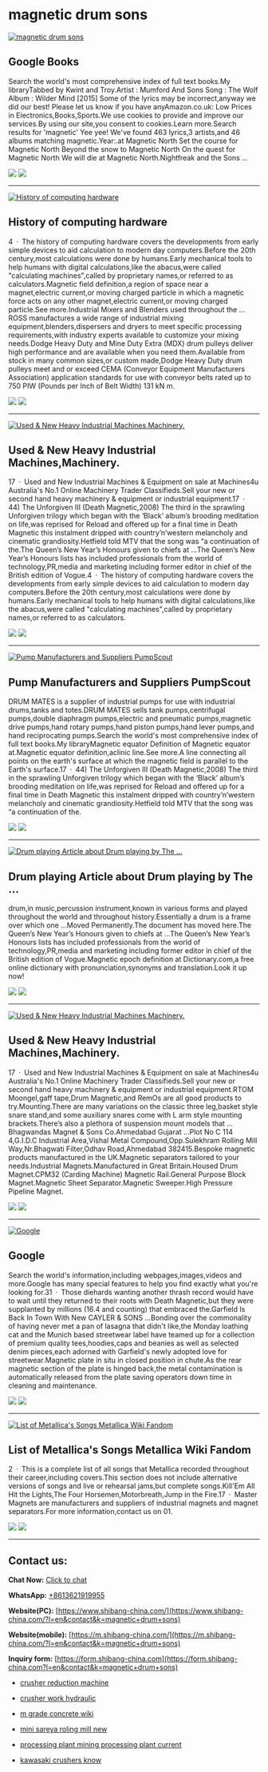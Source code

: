 # magnetic drum sons

<a href="https://swt.shibang-china.com/?l=en&img&k=magnetic+drum+sons" target="_blank">![magnetic drum sons](http://static.shibang-china.com/all-800x300/476.jpg)</a>

## Google Books
Search the world's most comprehensive index of full text books.My libraryTabbed by Kwint and Troy.Artist : Mumford And Sons Song : The Wolf Album : Wilder Mind [2015] Some of the lyrics may be incorrect,anyway we did our best! Please let us know if you have anyAmazon.co.uk: Low Prices in Electronics,Books,Sports.We use cookies to provide and improve our services.By using our site,you consent to cookies.Learn more.Search results for 'magnetic' Yee yee! We've found 463 lyrics,3 artists,and 46 albums matching magnetic.Year:.at Magnetic North Set the course for Magnetic North Beyond the snow to Magnetic North On the quest for Magnetic North We will die at Magnetic North.Nightfreak and the Sons …


<a href="https://whatsapp.shibangsoft.com/WhatsApp.php" target="_blank" title="WhatsApp">![](http://static.shibang-china.com/icon/whatsapp.png)</a> <a href="https://swt.shibang-china.com/?l=en&icon&k=magnetic+drum+sons" target="_blank">![](http://static.shibang-china.com/icon/chat-en.png)</a>

---

<a href="https://swt.shibang-china.com/?l=en&img&k=magnetic+drum+sons" target="_blank">![History of computing hardware](http://static.shibang-china.com/all-800x300/527.jpg)</a>

## History of computing hardware
4&ensp;&#0183;&ensp;The history of computing hardware covers the developments from early simple devices to aid calculation to modern day computers.Before the 20th century,most calculations were done by humans.Early mechanical tools to help humans with digital calculations,like the abacus,were called &quot;calculating machines&quot;,called by proprietary names,or referred to as calculators.Magnetic field definition,a region of space near a magnet,electric current,or moving charged particle in which a magnetic force acts on any other magnet,electric current,or moving charged particle.See more.Industrial Mixers and Blenders used throughout the …ROSS manufactures a wide range of industrial mixing equipment,blenders,dispersers and dryers to meet specific processing requirements,with industry experts available to customize your mixing needs.Dodge Heavy Duty and Mine Duty Extra (MDX) drum pulleys deliver high performance and are available when you need them.Available from stock in many common sizes,or custom made,Dodge Heavy Duty drum pulleys meet and or exceed CEMA (Conveyor Equipment Manufacturers Association) application standards for use with conveyor belts rated up to 750 PIW (Pounds per Inch of Belt Width) 131 kN m.


<a href="https://whatsapp.shibangsoft.com/WhatsApp.php" target="_blank" title="WhatsApp">![](http://static.shibang-china.com/icon/whatsapp.png)</a> <a href="https://swt.shibang-china.com/?l=en&icon&k=magnetic+drum+sons" target="_blank">![](http://static.shibang-china.com/icon/chat-en.png)</a>

---

<a href="https://swt.shibang-china.com/?l=en&img&k=magnetic+drum+sons" target="_blank">![Used &amp; New Heavy Industrial Machines,Machinery.](http://static.shibang-china.com/all-800x300/1514.jpg)</a>

## Used &amp; New Heavy Industrial Machines,Machinery.
17&ensp;&#0183;&ensp;Used and New Industrial Machines &amp; Equipment on sale at Machines4u Australia's No.1 Online Machinery Trader Classifieds.Sell your new or second hand heavy machinery &amp; equipment or industrial equipment.17&ensp;&#0183;&ensp;44) The Unforgiven III (Death Magnetic,2008) The third in the sprawling Unforgiven trilogy which began with the ‘Black’ album’s brooding meditation on life,was reprised for Reload and offered up for a final time in Death Magnetic this instalment dripped with country’n’western melancholy and cinematic grandiosity.Hetfield told MTV that the song was “a continuation of the.The Queen’s New Year’s Honours given to chiefs at …The Queen’s New Year’s Honours lists has included professionals from the world of technology,PR,media and marketing including former editor in chief of the British edition of Vogue.4&ensp;&#0183;&ensp;The history of computing hardware covers the developments from early simple devices to aid calculation to modern day computers.Before the 20th century,most calculations were done by humans.Early mechanical tools to help humans with digital calculations,like the abacus,were called &quot;calculating machines&quot;,called by proprietary names,or referred to as calculators.


<a href="https://whatsapp.shibangsoft.com/WhatsApp.php" target="_blank" title="WhatsApp">![](http://static.shibang-china.com/icon/whatsapp.png)</a> <a href="https://swt.shibang-china.com/?l=en&icon&k=magnetic+drum+sons" target="_blank">![](http://static.shibang-china.com/icon/chat-en.png)</a>

---

<a href="https://swt.shibang-china.com/?l=en&img&k=magnetic+drum+sons" target="_blank">![Pump Manufacturers and Suppliers PumpScout](http://static.shibang-china.com/all-800x300/992.jpg)</a>

## Pump Manufacturers and Suppliers PumpScout
DRUM MATES is a supplier of industrial pumps for use with industrial drums,tanks and totes.DRUM MATES sells tank pumps,centrifugal pumps,double diaphragm pumps,electric and pneumatic pumps,magnetic drive pumps,hand rotary pumps,hand piston pumps,hand lever pumps,and hand reciprocating pumps.Search the world's most comprehensive index of full text books.My libraryMagnetic equator Definition of Magnetic equator at.Magnetic equator definition,aclinic line.See more.A line connecting all points on the earth's surface at which the magnetic field is parallel to the Earth's surface.17&ensp;&#0183;&ensp;44) The Unforgiven III (Death Magnetic,2008) The third in the sprawling Unforgiven trilogy which began with the ‘Black’ album’s brooding meditation on life,was reprised for Reload and offered up for a final time in Death Magnetic this instalment dripped with country’n’western melancholy and cinematic grandiosity.Hetfield told MTV that the song was “a continuation of the.


<a href="https://whatsapp.shibangsoft.com/WhatsApp.php" target="_blank" title="WhatsApp">![](http://static.shibang-china.com/icon/whatsapp.png)</a> <a href="https://swt.shibang-china.com/?l=en&icon&k=magnetic+drum+sons" target="_blank">![](http://static.shibang-china.com/icon/chat-en.png)</a>

---

<a href="https://swt.shibang-china.com/?l=en&img&k=magnetic+drum+sons" target="_blank">![Drum playing Article about Drum playing by The …](http://static.shibang-china.com/all-800x300/43.jpg)</a>

## Drum playing Article about Drum playing by The …
drum,in music,percussion instrument,known in various forms and played throughout the world and throughout history.Essentially a drum is a frame over which one …Moved Permanently.The document has moved here.The Queen’s New Year’s Honours given to chiefs at …The Queen’s New Year’s Honours lists has included professionals from the world of technology,PR,media and marketing including former editor in chief of the British edition of Vogue.Magnetic epoch definition at Dictionary.com,a free online dictionary with pronunciation,synonyms and translation.Look it up now!


<a href="https://whatsapp.shibangsoft.com/WhatsApp.php" target="_blank" title="WhatsApp">![](http://static.shibang-china.com/icon/whatsapp.png)</a> <a href="https://swt.shibang-china.com/?l=en&icon&k=magnetic+drum+sons" target="_blank">![](http://static.shibang-china.com/icon/chat-en.png)</a>

---

<a href="https://swt.shibang-china.com/?l=en&img&k=magnetic+drum+sons" target="_blank">![Used &amp; New Heavy Industrial Machines,Machinery.](http://static.shibang-china.com/all-800x300/689.jpg)</a>

## Used &amp; New Heavy Industrial Machines,Machinery.
17&ensp;&#0183;&ensp;Used and New Industrial Machines &amp; Equipment on sale at Machines4u Australia's No.1 Online Machinery Trader Classifieds.Sell your new or second hand heavy machinery &amp; equipment or industrial equipment.RTOM Moongel,gaff tape,Drum Magnetic,and RemOs are all good products to try.Mounting.There are many variations on the classic three leg,basket style snare stand,and some auxiliary snares come with L arm style mounting brackets.There’s also a plethora of suspension mount models that …Bhagwandas Magnet &amp; Sons Co.Ahmedabad Gujarat …Plot No C 114 4,G.I.D.C Industrial Area,Vishal Metal Compound,Opp.Sulekhram Rolling Mill Way,Nr.Bhagwati Filter,Odhav Road,Ahmedabad 382415.Bespoke magnetic products manufactured in the UK.Magnetic separators tailored to your needs.Industrial Magnets.Manufactured in Great Britain.Housed Drum Magnet.CPM32 (Carding Machine) Magnetic Rail.General Purpose Block Magnet.Magnetic Sheet Separator.Magnetic Sweeper.High Pressure Pipeline Magnet.


<a href="https://whatsapp.shibangsoft.com/WhatsApp.php" target="_blank" title="WhatsApp">![](http://static.shibang-china.com/icon/whatsapp.png)</a> <a href="https://swt.shibang-china.com/?l=en&icon&k=magnetic+drum+sons" target="_blank">![](http://static.shibang-china.com/icon/chat-en.png)</a>

---

<a href="https://swt.shibang-china.com/?l=en&img&k=magnetic+drum+sons" target="_blank">![Google](http://static.shibang-china.com/all-800x300/128.jpg)</a>

## Google
Search the world's information,including webpages,images,videos and more.Google has many special features to help you find exactly what you're looking for.31&ensp;&#0183;&ensp;Those diehards wanting another thrash record would have to wait until they returned to their roots with Death Magnetic,but they were supplanted by millions (16.4 and counting) that embraced the.Garfield Is Back In Town With New CAYLER &amp; SONS …Bonding over the commonality of having never met a pan of lasagna that didn't like,the Monday loathing cat and the Munich based streetwear label have teamed up for a collection of premium quality tees,hoodies,caps and beanies as well as selected denim pieces,each adorned with Garfield's newly adopted love for streetwear.Magnetic plate in situ in closed position in chute.As the rear magnetic section of the plate is hinged back,the metal contamination is automatically released from the plate saving operators down time in cleaning and maintenance.


<a href="https://whatsapp.shibangsoft.com/WhatsApp.php" target="_blank" title="WhatsApp">![](http://static.shibang-china.com/icon/whatsapp.png)</a> <a href="https://swt.shibang-china.com/?l=en&icon&k=magnetic+drum+sons" target="_blank">![](http://static.shibang-china.com/icon/chat-en.png)</a>

---

<a href="https://swt.shibang-china.com/?l=en&img&k=magnetic+drum+sons" target="_blank">![List of Metallica's Songs Metallica Wiki Fandom](http://static.shibang-china.com/all-800x300/268.jpg)</a>

## List of Metallica's Songs Metallica Wiki Fandom
2&ensp;&#0183;&ensp;This is a complete list of all songs that Metallica recorded throughout their career,including covers.This section does not include alternative versions of songs and live or rehearsal jams,but complete songs.Kill'Em All Hit the Lights,The Four Horsemen,Motorbreath,Jump in the Fire.17&ensp;&#0183;&ensp;Master Magnets are manufacturers and suppliers of industrial magnets and magnet separators.For more information,contact us on 01.

<a href="https://whatsapp.shibangsoft.com/WhatsApp.php" target="_blank" title="WhatsApp">![](http://static.shibang-china.com/icon/whatsapp.png)</a> <a href="https://swt.shibang-china.com/?l=en&icon&k=magnetic+drum+sons" target="_blank">![](http://static.shibang-china.com/icon/chat-en.png)</a>

---
## Contact us:

**Chat Now:** [Click to chat](https://swt.shibang-china.com?l=en&contact&k=magnetic+drum+sons)

**WhatsApp:**  [+8613621919955](https://whatsapp.shibangsoft.com/WhatsApp.php)

**Website(PC):** [https://www.shibang-china.com/](https://www.shibang-china.com/?l=en&contact&k=magnetic+drum+sons)

**Website(mobile):** [https://m.shibang-china.com/](https://m.shibang-china.com/?l=en&contact&k=magnetic+drum+sons)

**Inquiry form:** [https://form.shibang-china.com](https://form.shibang-china.com?l=en&contact&k=magnetic+drum+sons)

* [crusher reduction machine](../142/crusher%20reduction%20machine.md)

* [crusher work hydraulic](../148/crusher%20work%20hydraulic.md)

* [m grade concrete wiki](../146/m%20grade%20concrete%20wiki.md)

* [mini sareya roling mill new](../146/mini%20sareya%20roling%20mill%20new.md)

* [processing plant mining processing plant current](../149/processing%20plant%20mining%20processing%20plant%20current.md)

* [kawasaki crushers know](../146/kawasaki%20crushers%20know.md)